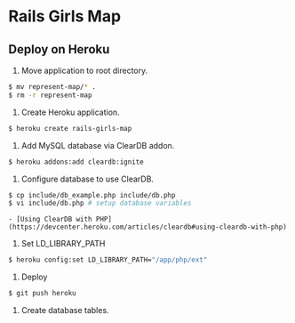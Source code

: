 Rails Girls Map
=============

## Deploy on Heroku

1. Move application to root directory.
```bash
$ mv represent-map/* .
$ rm -r represent-map
```

1. Create Heroku application.
```bash
$ heroku create rails-girls-map
```

1. Add MySQL database via ClearDB addon.
```bash
$ heroku addons:add cleardb:ignite
```

1. Configure database to use ClearDB.
```bash
$ cp include/db_example.php include/db.php
$ vi include/db.php # setup database variables
```
    - [Using ClearDB with PHP](https://devcenter.heroku.com/articles/cleardb#using-cleardb-with-php)

1. Set LD_LIBRARY_PATH
```bash
$ heroku config:set LD_LIBRARY_PATH="/app/php/ext"
```

1. Deploy
```bash
$ git push heroku
```

1. Create database tables.
